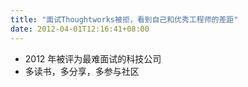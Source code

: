 ```yaml
---
title: "面试Thoughtworks被拒，看到自己和优秀工程师的差距"
date: 2012-04-01T12:16:41+08:00
---
```


* 2012 年被评为最难面试的科技公司
* 多读书，多分享，多参与社区

